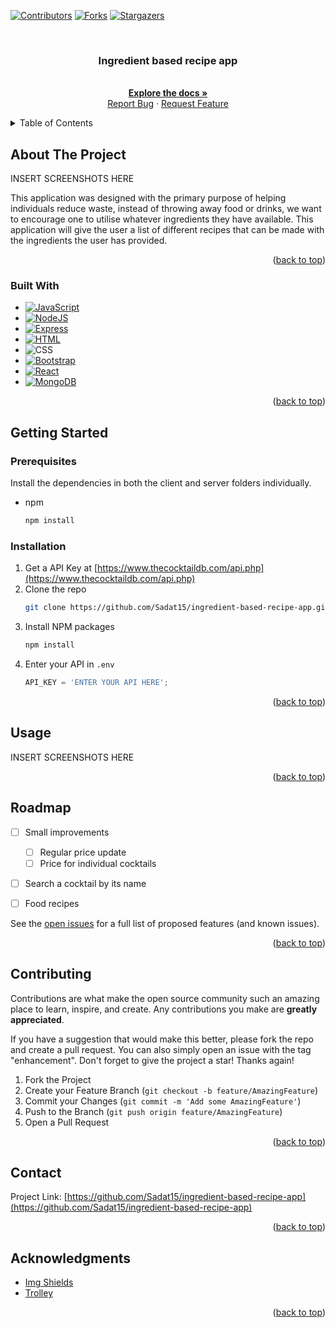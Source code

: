 <!-- PROJECT SHIELDS -->
<!--
*** I'm using markdown "reference style" links for readability.
*** Reference links are enclosed in brackets [ ] instead of parentheses ( ).
*** See the bottom of this document for the declaration of the reference variables
*** for contributors-url, forks-url, etc. This is an optional, concise syntax you may use.
*** https://www.markdownguide.org/basic-syntax/#reference-style-links
-->
[![Contributors][contributors-shield]][contributors-url]
[![Forks][forks-shield]][forks-url]
[![Stargazers][stars-shield]][stars-url]

<!-- PROJECT LOGO -->
<br />
<div align="center">
    
  </a>

  <h3 align="center">Ingredient based recipe app</h3>

  <p align="center">
    <br />
    <a href="https://github.com/Sadat15/ingredient-based-recipe-app"><strong>Explore the docs »</strong></a>
    <br />
    <a href="https://github.com/Sadat15/ingredient-based-recipe-app/issues">Report Bug</a>
    ·
    <a href="https://github.com/Sadat15/ingredient-based-recipe-app/issues">Request Feature</a>
  </p>
</div>


<!-- TABLE OF CONTENTS -->
<details>
  <summary>Table of Contents</summary>
  <ol>
    <li>
      <a href="#about-the-project">About The Project</a>
      <ul>
        <li><a href="#built-with">Built With</a></li>
      </ul>
    </li>
    <li>
      <a href="#getting-started">Getting Started</a>
      <ul>
        <li><a href="#prerequisites">Prerequisites</a></li>
        <li><a href="#installation">Installation</a></li>
      </ul>
    </li>
    <li><a href="#usage">Usage</a></li>
    <li><a href="#roadmap">Roadmap</a></li>
    <li><a href="#contributing">Contributing</a></li>
    <li><a href="#contact">Contact</a></li>
    <li><a href="#acknowledgments">Acknowledgments</a></li>
  </ol>
</details>



<!-- ABOUT THE PROJECT -->
## About The Project

INSERT SCREENSHOTS HERE

This application was designed with the primary purpose of helping individuals reduce waste, instead of throwing away food or drinks, we want to encourage one to utilise whatever ingredients they have available. This application will give the user a list of different recipes that can be made with the ingredients the user has provided. 


<p align="right">(<a href="#readme-top">back to top</a>)</p>


### Built With

* [![JavaScript][JavaScript-shield]][JavaScript-url]
* [![NodeJS][NodeJS-shield]][NodeJS-url]
* [![Express][Express-shield]][Express-url]
* [![HTML][HTML-shield]][HTML-url]
* ![CSS][CSS-shield]
* [![Bootstrap][Bootstrap.com]][Bootstrap-url]
* [![React][React.js]][React-url]
* [![MongoDB][MongoDB-shield]][MongoDB-url]



<p align="right">(<a href="#readme-top">back to top</a>)</p>



<!-- GETTING STARTED -->
## Getting Started

### Prerequisites

Install the dependencies in both the client and server folders individually.
* npm
  ```sh
  npm install 
  ```

### Installation

1. Get a API Key at [https://www.thecocktaildb.com/api.php](https://www.thecocktaildb.com/api.php)
2. Clone the repo
   ```sh
   git clone https://github.com/Sadat15/ingredient-based-recipe-app.git
   ```
3. Install NPM packages
   ```sh
   npm install
   ```
4. Enter your API in `.env`
   ```js
   API_KEY = 'ENTER YOUR API HERE';
   ```

<p align="right">(<a href="#readme-top">back to top</a>)</p>



<!-- USAGE EXAMPLES -->
## Usage

INSERT SCREENSHOTS HERE


<p align="right">(<a href="#readme-top">back to top</a>)</p>



<!-- ROADMAP -->
## Roadmap

- [ ] Small improvements
    - [ ] Regular price update
    - [ ] Price for individual cocktails
- [ ] Search a cocktail by its name
- [ ] Food recipes



See the [open issues](https://github.com/Sadat15/ingredient-based-recipe-app/issues) for a full list of proposed features (and known issues).

<p align="right">(<a href="#readme-top">back to top</a>)</p>



<!-- CONTRIBUTING -->
## Contributing

Contributions are what make the open source community such an amazing place to learn, inspire, and create. Any contributions you make are **greatly appreciated**.

If you have a suggestion that would make this better, please fork the repo and create a pull request. You can also simply open an issue with the tag "enhancement".
Don't forget to give the project a star! Thanks again!

1. Fork the Project
2. Create your Feature Branch (`git checkout -b feature/AmazingFeature`)
3. Commit your Changes (`git commit -m 'Add some AmazingFeature'`)
4. Push to the Branch (`git push origin feature/AmazingFeature`)
5. Open a Pull Request

<p align="right">(<a href="#readme-top">back to top</a>)</p>


<!-- CONTACT -->
## Contact

Project Link: [https://github.com/Sadat15/ingredient-based-recipe-app](https://github.com/Sadat15/ingredient-based-recipe-app)

<p align="right">(<a href="#readme-top">back to top</a>)</p>



<!-- ACKNOWLEDGMENTS -->
## Acknowledgments

* [Img Shields](https://shields.io)
* [Trolley](https://www.trolley.co.uk/)

<p align="right">(<a href="#readme-top">back to top</a>)</p>



<!-- MARKDOWN LINKS & IMAGES -->
<!-- https://www.markdownguide.org/basic-syntax/#reference-style-links -->
[contributors-shield]: https://img.shields.io/github/contributors/Sadat15/ingredient-based-recipe-app.svg?style=for-the-badge
[contributors-url]: https://github.com/Sadat15/ingredient-based-recipe-app/graphs/contributors
[forks-shield]: https://img.shields.io/github/forks/Sadat15/ingredient-based-recipe-app.svg?style=for-the-badge
[forks-url]: https://github.com/Sadat15/ingredient-based-recipe-app/network/members
[issues-shield]: https://img.shields.io/github/issues/Sadat15/ingredient-based-recipe-app.svg
[issues-url]: https://github.com/othneildrew/Best-README-Template/issues
[React.js]: https://img.shields.io/badge/React-20232A?style=for-the-badge&logo=react&logoColor=61DAFB
[React-url]: https://reactjs.org/
[Bootstrap.com]: https://img.shields.io/badge/Bootstrap-563D7C?style=for-the-badge&logo=bootstrap&logoColor=white
[Bootstrap-url]: https://getbootstrap.com
[JavaScript-shield]: https://img.shields.io/badge/JavaScript-323330?style=for-the-badge&logo=javascript&logoColor=F7DF1E
[JavaScript-url]: https://developer.mozilla.org/en-US/docs/Web/JavaScript
[NodeJS-shield]: https://img.shields.io/badge/Node.js-43853D?style=for-the-badge&logo=node.js&logoColor=white
[NodeJS-url]: https://nodejs.org/en/
[Express-shield]: https://img.shields.io/badge/Express.js-404D59?style=for-the-badge
[Express-url]: https://expressjs.com/
[HTML-shield]: https://img.shields.io/badge/HTML-239120?style=for-the-badge&logo=html5&logoColor=white
[HTML-url]: https://html.spec.whatwg.org/multipage/
[CSS-shield]: https://img.shields.io/badge/CSS-239120?&style=for-the-badge&logo=css3&logoColor=white
[MongoDB-shield]: https://img.shields.io/badge/MongoDB-4EA94B?style=for-the-badge&logo=mongodb&logoColor=white
[MongoDB-url]: https://www.mongodb.com
[stars-shield]: https://img.shields.io/github/stars/Sadat15/ingredient-based-recipe-app.svg?style=for-the-badge
[stars-url]: https://github.com/Sadat15/ingredient-based-recipe-app/stargazers
